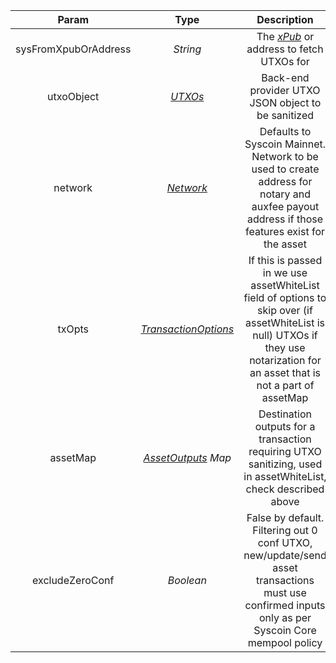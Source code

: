 |              Param               |   Type    |                         Description                          | Required |
| :------------------------------: | :-------: | :----------------------------------------------------------: | :------: |
|       sysFromXpubOrAddress       | *String*  | The [*xPub*](types/#xpub) or address to fetch UTXOs for |    yes     |
| utxoObject  | [*UTXOs*](types/#utxos)  |      Back-end provider UTXO JSON object to be sanitized      |    yes     |
|  network  | [*Network*](types/#network)  | Defaults to Syscoin Mainnet. Network to be used to create address for notary and auxfee payout address if those features exist for the asset | no |
|   txOpts   | [*TransactionOptions*](types/#transactionoptions)  | If this is passed in we use assetWhiteList field of options to skip over (if assetWhiteList is null) UTXOs if they use notarization for an asset that is not a part of assetMap | no |
| assetMap |   [*AssetOutputs*](types/#assetoutputs) *Map*   | Destination outputs for a transaction requiring UTXO sanitizing, used in assetWhiteList, check described above | no |
|         excludeZeroConf          | *Boolean* | False by default. Filtering out 0 conf UTXO, new/update/send asset transactions must use confirmed inputs only as per Syscoin Core mempool policy | no |
